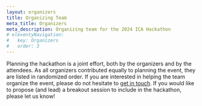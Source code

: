 ```yaml
---
layout: organizers
title: Organizing Team
meta_title: Organizers
meta_description: Organizing team for the 2024 ICA Hackathon
# eleventyNavigation:
#   key: Organizers
#   order: 3
---
```


Planning the hackathon is a joint effort, both by the organizers and by the attendees. As all organizers contributed equally to planning the event, they are listed in randomized order. If you are interested in helping the team organize the event, please do not hesitate to [get in touch](mailto:hackingcommsci@gmail.com). If you would like to propose (and lead) a breakout session to include in the hackathon, please let us know!